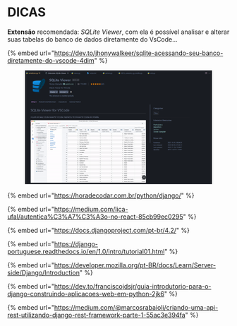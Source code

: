 # DICAS

**Extensão** recomendada: _SQLite Viewer_, com ela é possível analisar e alterar suas tabelas do banco de dados diretamente do VsCode...

{% embed url="https://dev.to/jhonywalkeer/sqlite-acessando-seu-banco-diretamente-do-vscode-4dim" %}

<figure><img src=".gitbook/assets/image (3).png" alt="" width="563"><figcaption></figcaption></figure>

{% embed url="https://horadecodar.com.br/python/django/" %}

{% embed url="https://medium.com/lica-ufal/autentica%C3%A7%C3%A3o-no-react-85cb99ec0295" %}

{% embed url="https://docs.djangoproject.com/pt-br/4.2/" %}

{% embed url="https://django-portuguese.readthedocs.io/en/1.0/intro/tutorial01.html" %}

{% embed url="https://developer.mozilla.org/pt-BR/docs/Learn/Server-side/Django/Introduction" %}

{% embed url="https://dev.to/franciscojdsjr/guia-introdutorio-para-o-django-construindo-aplicacoes-web-em-python-2jk6" %}

{% embed url="https://medium.com/@marcosrabaioli/criando-uma-api-rest-utilizando-django-rest-framework-parte-1-55ac3e394fa" %}
